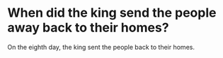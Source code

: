 # When did the king send the people away back to their homes?

On the eighth day, the king sent the people back to their homes.
